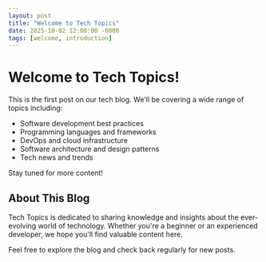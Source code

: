 ```yaml
---
layout: post
title: "Welcome to Tech Topics"
date: 2025-10-02 12:00:00 -0000
tags: [welcome, introduction]
---
```


# Welcome to Tech Topics!

This is the first post on our tech blog. We'll be covering a wide range of topics including:

- Software development best practices
- Programming languages and frameworks
- DevOps and cloud infrastructure
- Software architecture and design patterns
- Tech news and trends

Stay tuned for more content!

## About This Blog

Tech Topics is dedicated to sharing knowledge and insights about the ever-evolving world of technology. Whether you're a beginner or an experienced developer, we hope you'll find valuable content here.

Feel free to explore the blog and check back regularly for new posts.
